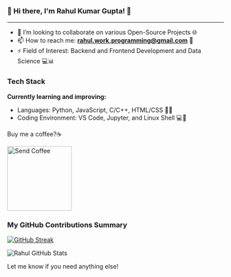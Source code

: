 ### 👋 Hi there, I'm Rahul Kumar Gupta! 🚀

---
- 👯 I’m looking to collaborate on various Open-Source Projects 🌐
- 📫 How to reach me: **rahul.work.programming@gmail.com** 📧
- ⚡ Field of Interest: Backend and Frontend Development and Data Science 💻📊

<h3>Tech Stack</h3>

   **Currently learning and improving:** 
  <br>
  - Languages: Python, JavaScript, C/C++, HTML/CSS 🐍🔧<br>
  - Coding Environment: VS Code, Jupyter, and Linux Shell 💻🐧  

Buy me a coffee?☕️

<a href="https://ko-fi.com/rahulkumargupta" target="_blank"><img src="https://cdn.buymeacoffee.com/buttons/v2/default-red.png" alt="Send Coffee" width="150" ></a>

<h3>My GitHub Contributions Summary</h3>

[![GitHub Streak](https://github-readme-streak-stats.herokuapp.com?user=rahul-08-11&theme=dark&ring=fb4362&file=fb4362&currStreakNum=fb4362&currStreakLabel=fb4362&hide_border=true)](https://git.io/streak-stats)

![Rahul GitHub Stats](https://github-readme-stats.vercel.app/api?username=rahul-08-11&hide_border=true&show_icons=true&bg_color=151515&title_color=fb4362&icon_color=fb4362&text_bold=false&text_color=9e9e9e)

Let me know if you need anything else!

